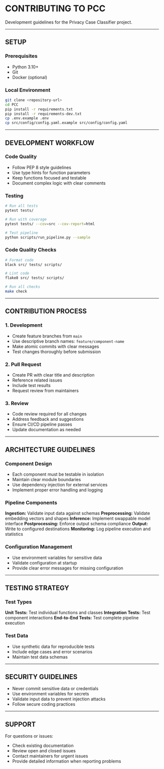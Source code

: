 # CONTRIBUTING TO PCC

Development guidelines for the Privacy Case Classifier project.

---

## SETUP

### Prerequisites
* Python 3.10+
* Git
* Docker (optional)

### Local Environment
```bash
git clone <repository-url>
cd PCC
pip install -r requirements.txt
pip install -r requirements-dev.txt
cp .env.example .env
cp src/config/config.yaml.example src/config/config.yaml
```

---

## DEVELOPMENT WORKFLOW

### Code Quality
* Follow PEP 8 style guidelines
* Use type hints for function parameters
* Keep functions focused and testable
* Document complex logic with clear comments

### Testing
```bash
# Run all tests
pytest tests/

# Run with coverage
pytest tests/ --cov=src --cov-report=html

# Test pipeline
python scripts/run_pipeline.py --sample
```

### Code Quality Checks
```bash
# Format code
black src/ tests/ scripts/

# Lint code
flake8 src/ tests/ scripts/

# Run all checks
make check
```

---

## CONTRIBUTION PROCESS

### 1. Development
* Create feature branches from `main`
* Use descriptive branch names: `feature/component-name`
* Make atomic commits with clear messages
* Test changes thoroughly before submission

### 2. Pull Request
* Create PR with clear title and description
* Reference related issues
* Include test results
* Request review from maintainers

### 3. Review
* Code review required for all changes
* Address feedback and suggestions
* Ensure CI/CD pipeline passes
* Update documentation as needed

---

## ARCHITECTURE GUIDELINES

### Component Design
* Each component must be testable in isolation
* Maintain clear module boundaries
* Use dependency injection for external services
* Implement proper error handling and logging

### Pipeline Components
**Ingestion:** Validate input data against schemas
**Preprocessing:** Validate embedding vectors and shapes
**Inference:** Implement swappable model interface
**Postprocessing:** Enforce output schema compliance
**Output:** Write to configured destinations
**Monitoring:** Log pipeline execution and statistics

### Configuration Management
* Use environment variables for sensitive data
* Validate configuration at startup
* Provide clear error messages for missing configuration

---

## TESTING STRATEGY

### Test Types
**Unit Tests:** Test individual functions and classes
**Integration Tests:** Test component interactions
**End-to-End Tests:** Test complete pipeline execution

### Test Data
* Use synthetic data for reproducible tests
* Include edge cases and error scenarios
* Maintain test data schemas

---

## SECURITY GUIDELINES

* Never commit sensitive data or credentials
* Use environment variables for secrets
* Validate input data to prevent injection attacks
* Follow secure coding practices

---

## SUPPORT

For questions or issues:
* Check existing documentation
* Review open and closed issues
* Contact maintainers for urgent issues
* Provide detailed information when reporting problems

 